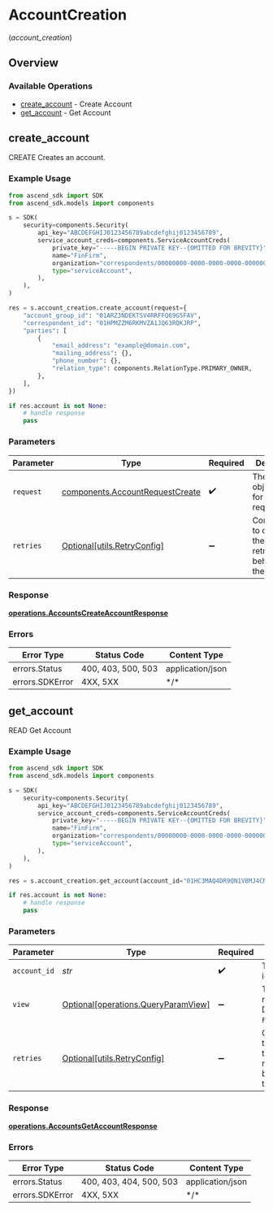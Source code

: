 # AccountCreation
(*account_creation*)

## Overview

### Available Operations

* [create_account](#create_account) - Create Account
* [get_account](#get_account) - Get Account

## create_account

CREATE Creates an account.

### Example Usage

```python
from ascend_sdk import SDK
from ascend_sdk.models import components

s = SDK(
    security=components.Security(
        api_key="ABCDEFGHIJ0123456789abcdefghij0123456789",
        service_account_creds=components.ServiceAccountCreds(
            private_key="-----BEGIN PRIVATE KEY--{OMITTED FOR BREVITY}",
            name="FinFirm",
            organization="correspondents/00000000-0000-0000-0000-000000000000",
            type="serviceAccount",
        ),
    ),
)

res = s.account_creation.create_account(request={
    "account_group_id": "01ARZ3NDEKTSV4RRFFQ69G5FAV",
    "correspondent_id": "01HPMZZM6RKMVZA1JQ63RQKJRP",
    "parties": [
        {
            "email_address": "example@domain.com",
            "mailing_address": {},
            "phone_number": {},
            "relation_type": components.RelationType.PRIMARY_OWNER,
        },
    ],
})

if res.account is not None:
    # handle response
    pass

```

### Parameters

| Parameter                                                                          | Type                                                                               | Required                                                                           | Description                                                                        |
| ---------------------------------------------------------------------------------- | ---------------------------------------------------------------------------------- | ---------------------------------------------------------------------------------- | ---------------------------------------------------------------------------------- |
| `request`                                                                          | [components.AccountRequestCreate](../../models/components/accountrequestcreate.md) | :heavy_check_mark:                                                                 | The request object to use for the request.                                         |
| `retries`                                                                          | [Optional[utils.RetryConfig]](../../models/utils/retryconfig.md)                   | :heavy_minus_sign:                                                                 | Configuration to override the default retry behavior of the client.                |

### Response

**[operations.AccountsCreateAccountResponse](../../models/operations/accountscreateaccountresponse.md)**

### Errors

| Error Type         | Status Code        | Content Type       |
| ------------------ | ------------------ | ------------------ |
| errors.Status      | 400, 403, 500, 503 | application/json   |
| errors.SDKError    | 4XX, 5XX           | \*/\*              |

## get_account

READ Get Account

### Example Usage

```python
from ascend_sdk import SDK
from ascend_sdk.models import components

s = SDK(
    security=components.Security(
        api_key="ABCDEFGHIJ0123456789abcdefghij0123456789",
        service_account_creds=components.ServiceAccountCreds(
            private_key="-----BEGIN PRIVATE KEY--{OMITTED FOR BREVITY}",
            name="FinFirm",
            organization="correspondents/00000000-0000-0000-0000-000000000000",
            type="serviceAccount",
        ),
    ),
)

res = s.account_creation.get_account(account_id="01HC3MAQ4DR9QN1V8MJ4CN1HMK")

if res.account is not None:
    # handle response
    pass

```

### Parameters

| Parameter                                                                        | Type                                                                             | Required                                                                         | Description                                                                      | Example                                                                          |
| -------------------------------------------------------------------------------- | -------------------------------------------------------------------------------- | -------------------------------------------------------------------------------- | -------------------------------------------------------------------------------- | -------------------------------------------------------------------------------- |
| `account_id`                                                                     | *str*                                                                            | :heavy_check_mark:                                                               | The account id.                                                                  | 01HC3MAQ4DR9QN1V8MJ4CN1HMK                                                       |
| `view`                                                                           | [Optional[operations.QueryParamView]](../../models/operations/queryparamview.md) | :heavy_minus_sign:                                                               | The view to return. Defaults to `FULL`.                                          | FULL                                                                             |
| `retries`                                                                        | [Optional[utils.RetryConfig]](../../models/utils/retryconfig.md)                 | :heavy_minus_sign:                                                               | Configuration to override the default retry behavior of the client.              |                                                                                  |

### Response

**[operations.AccountsGetAccountResponse](../../models/operations/accountsgetaccountresponse.md)**

### Errors

| Error Type              | Status Code             | Content Type            |
| ----------------------- | ----------------------- | ----------------------- |
| errors.Status           | 400, 403, 404, 500, 503 | application/json        |
| errors.SDKError         | 4XX, 5XX                | \*/\*                   |
